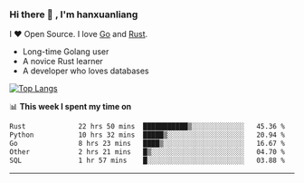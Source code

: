 ### Hi there 👋 , I'm hanxuanliang

<!--
**hanxuanliang/hanxuanliang** is a ✨ _special_ ✨ repository because its `README.md` (this file) appears on your GitHub profile.

Here are some ideas to get you started:

- 🔭 I’m currently working on ...
- 🌱 I’m currently learning ...
- 👯 I’m looking to collaborate on ...
- 🤔 I’m looking for help with ...
- 💬 Ask me about ...
- 📫 How to reach me: ...
- 😄 Pronouns: ...
- ⚡ Fun fact: ...
-->
I ❤ Open Source. I love [Go](https://golang.org) and [Rust](https://www.rust-lang.org/zh-CN/).

* Long-time Golang user
* A novice Rust learner
* A developer who loves databases

[![Top Langs](https://github-readme-stats.vercel.app/api?username=hanxuanliang&show_icons=true&count_private=true&line_height=40)](https://github.com/anuraghazra/github-readme-stats)

📊 **This week I spent my time on**
<!--START_SECTION:waka-->

```txt
Rust             22 hrs 50 mins  ███████████▒░░░░░░░░░░░░░   45.36 %
Python           10 hrs 32 mins  █████▒░░░░░░░░░░░░░░░░░░░   20.94 %
Go               8 hrs 23 mins   ████▒░░░░░░░░░░░░░░░░░░░░   16.67 %
Other            2 hrs 21 mins   █▒░░░░░░░░░░░░░░░░░░░░░░░   04.70 %
SQL              1 hr 57 mins    █░░░░░░░░░░░░░░░░░░░░░░░░   03.88 %
```

<!--END_SECTION:waka-->

***
